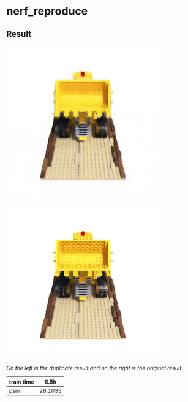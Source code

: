 # nerf_reproduce

## Result

![1](./RES/res.gif)

![2](./RES/nw8d8-f7gok.gif)

*On the left is the duplicate result and on the right is the original result*

| train time      | 6.5h |
| ----------- | ----------- |
|  psnr    | 28.1033       |